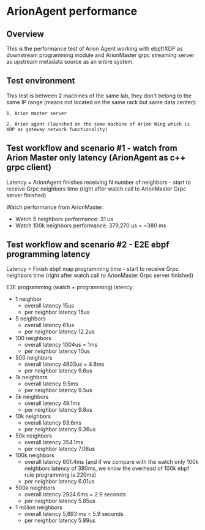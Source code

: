 # ArionAgent performance
## Overview

This is the performance test of Arion Agent working with ebpf/XDP as downstream programming module and ArionMaster grpc streaming server as upstream metadata source as an entire system.


## Test environment

This test is between 2 machines of the same lab, they don't belong to the same IP range (means not located on the same rack but same data center):
    
    1. Arion master server
    
    2. Arion agent (launched on the same machine of Arion Wing which is XDP as gateway network functionality)


## Test workflow and scenario #1 - watch from Arion Master only latency (ArionAgent as c++ grpc client)

Latency = ArionAgent finishes receiving N number of neighbors - start to receive Grpc neighbors time (right after watch call to ArionMaster Grpc server finished)

Watch performance from ArionMaster:
* Watch 5 neighbors performance: 31 us
* Watch 100k neighbors performance: 379,270 us = ~380 ms


## Test workflow and scenario #2 - E2E ebpf programming latency

Latency = Finish ebpf map programming time - start to receive Grpc neighbors time (right after watch call to ArionMaster Grpc server finished)

E2E programming (watch + programming) latency:
* 1 neighbor
    - overall latency 15us
    - per neighbor latency 15us
* 5 neighbors
    - overall latency 61us
    - per neighbor latency 12.2us
* 100 neighbors
    - overall latency 1004us = 1ms
    - per neighbor latency 10us
* 500 neighbors
    - overall latency 4803us = 4.8ms
    - per neighbor latency 9.6us
* 1k neighbors
    - overall latency 9.5ms
    - per neighbor latency 9.5us 
* 5k neighbors
    - overall latency 49.1ms
    - per neighbor latency 9.8us
* 10k neighbors
    - overall latency 93.6ms
    - per neighbor latency 9.36us
* 50k neighbors
    - overall latency 354.1ms
    - per neighbor latency 7.08us
* 100k neighbors
    - overall latency 601.4ms (and if we compare with the watch only 100k neighbors latency of 380ms, we know the overhead of 100k ebpf rule programming is 220ms)
    - per neighbor latency 6.01us
* 500k neighbors
    - overall latency 2924.6ms = 2.9 seconds
    - per neighbor latency 5.85us
* 1 million neighbors
    - overall latency 5,893 ms = 5.9 seconds
    - per neighbor latency 5.89us
